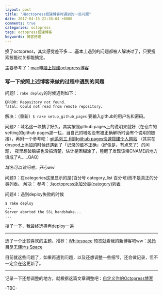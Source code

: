 ```yaml
---
layout: post
title: "用octopress搭建博客时遇到的一些问题"
date: 2017-04-15 22:30:04 +0800
comments: true
categories: octopress
tags: octopress搭建博客
keywords: 博客搭建
---
```

换了octopress，其实感觉差不多……基本上遇到的问题都被人解决过了，只要搜索技能过关都能搞定。

主要参考了：[mac电脑上搭建octopress博客](http://www.liuchungui.com/blog/2015/09/11/macdian-nao-shang-da-jian-octopressbo-ke/)

### 写一下按照上述博客来做的过程中遇到的问题
问题1：`rake deploy`的时候遇到如下：
```
ERROR: Repository not found.
fatal: Could not read from remote repository.
```
<!--more-->
解决：（重新）`$ rake setup_github_pages`
要输入github的用户名和密码。

问题2：域名这一块搞了好久，其实按照github pages上的说明来就好（在仓库的setting的github pages那一栏，当自己的域名没有被正确解析时会有个说明的链接），再附一个参考吧：[git系列三 利用github pages快速搭建个人网站](http://www.jianshu.com/p/3a14ff2ff351)
（其实在dnspod上添加的时候还遇到了「记录的值不正确」（好像是，有点忘了）的问题， 夜里想破脑袋也没搞清楚，估计是困糊涂了，睡醒了发现该填CNAME的地方填成了A……QAQ）

*域名可以访问啦，开心ww*

问题3：在categories这里显示的是{百分号 category_list 百分号}而不是真正的分类列表。
解决：
参考：[为octopress添加分类(category)列表](http://codemacro.com/2012/07/18/add-category-list-to-octopress/)

问题4：遇到deploy失败的时候
```
$ rake deploy
...
Server aborted the SSL handshake...
...
```
搜了一下，我最终选择再deploy一遍

---
选了一个比较喜欢的主题，推荐：[Whitespace](https://github.com/lucaslew/whitespace)
预览就看我的新博客吧ww：[风怜目尽无疆地s Space](http://www.fenglians.com/)

目前就这些问题了，如果再遇到问题，以及还想调整一些细节，还会做记录，但不一定会在这更新了。

---
记录一下还想调整的地方，就根据这篇文章调整吧：[自定义你的Octopress博客](http://foggry.com/blog/2014/04/28/custom-your-octopress-blog/)

-TBC-
